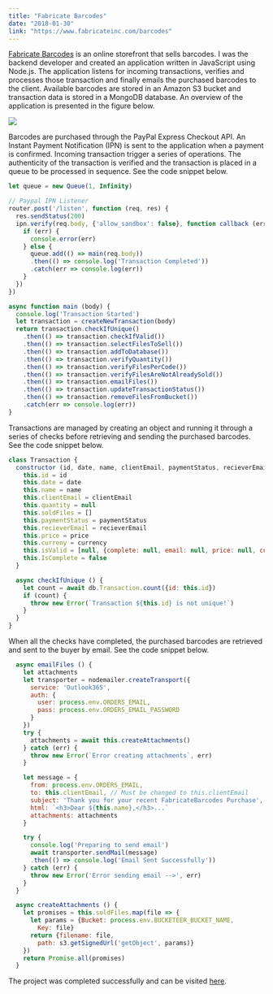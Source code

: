```yaml
---
title: "Fabricate Barcodes"
date: "2018-01-30"
link: "https://www.fabricateinc.com/barcodes"
---
```


[Fabricate Barcodes](https://www.fabricateinc.com/barcodes) is an online storefront that sells barcodes. I was the backend developer and created an application written in JavaScript using Node.js. The application listens for incoming transactions, verifies and processes those transaction and finally emails the purchased barcodes to the client. Available barcodes are stored in an Amazon S3 bucket and transaction data is stored in a MongoDB database. An overview of the application is presented in the figure below.

![](https://s3.ca-central-1.amazonaws.com/vernon-portfolio/20180131211608737.png)

Barcodes are purchased through the PayPal Express Checkout API. An Instant Payment Notification (IPN) is sent to the application when a payment is confirmed. Incoming transaction trigger a series of operations. The authenticity of the transaction is verified and the transaction is placed in a queue to be processed in sequence. See the code snippet below.

```javascript
let queue = new Queue(1, Infinity)

// Paypal IPN Listener
router.post('/listen', function (req, res) {
  res.sendStatus(200)
  ipn.verify(req.body, {'allow_sandbox': false}, function callback (err, mes) {
    if (err) {
      console.error(err)
    } else {
      queue.add(() => main(req.body))
      .then(() => console.log('Transaction Completed'))
      .catch(err => console.log(err))
    }
  })
})

async function main (body) {
  console.log('Transaction Started')
  let transaction = createNewTransaction(body)
  return transaction.checkIfUnique()
    .then(() => transaction.checkIfValid())
    .then(() => transaction.selectFilesToSell())
    .then(() => transaction.addToDatabase())
    .then(() => transaction.verifyQuantity())
    .then(() => transaction.verifyFilesPerCode())
    .then(() => transaction.verifyFilesAreNotAlreadySold())
    .then(() => transaction.emailFiles())
    .then(() => transaction.updateTransactionStatus())
    .then(() => transaction.removeFilesFromBucket())
    .catch(err => console.log(err))
}
```

Transactions are managed by creating an object and running it through a series of checks before retrieving and sending the purchased barcodes. See the code snippet below.

```javascript
class Transaction {
  constructor (id, date, name, clientEmail, paymentStatus, recieverEmail, price, currency) {
    this.id = id
    this.date = date
    this.name = name
    this.clientEmail = clientEmail
    this.quantity = null
    this.soldFiles = []
    this.paymentStatus = paymentStatus
    this.recieverEmail = recieverEmail
    this.price = price
    this.curreny = currency
    this.isValid = [null, {complete: null, email: null, price: null, currency: null}]
    this.IsComplete = false
  }

  async checkIfUnique () {
    let count = await db.Transaction.count({id: this.id})
    if (count) {
      throw new Error(`Transaction ${this.id} is not unique!`)
    }
  }
}  
```

When all the checks have completed, the purchased barcodes are retrieved and sent to the buyer by email. See the code snippet below.

```javascript
  async emailFiles () {
    let attachments
    let transporter = nodemailer.createTransport({
      service: 'Outlook365',
      auth: {
        user: process.env.ORDERS_EMAIL,
        pass: process.env.ORDERS_EMAIL_PASSWORD
      }
    })
    try {
      attachments = await this.createAttachments()
    } catch (err) {
      throw new Error(`Error creating attachments`, err)
    }

    let message = {
      from: process.env.ORDERS_EMAIL,
      to: this.clientEmail, // Must be changed to this.clientEmail
      subject: 'Thank you for your recent FabricateBarcodes Purchase',
      html: `<h3>Dear ${this.name},</h3>...`
      attachments: attachments
    }

    try {
      console.log('Preparing to send email')
      await transporter.sendMail(message)
      .then(() => console.log('Email Sent Successfully'))
    } catch (err) {
      throw new Error('Error sending email -->', err)
    }
  }

  async createAttachments () {
    let promises = this.soldFiles.map(file => {
      let params = {Bucket: process.env.BUCKETEER_BUCKET_NAME,
        Key: file}
      return {filename: file,
        path: s3.getSignedUrl('getObject', params)}
    })
    return Promise.all(promises)
  }
```

The project was completed successfully and can be visited [here](https://www.fabricateinc.com/barcodes).
